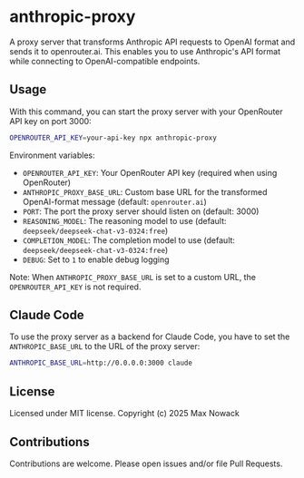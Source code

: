 # anthropic-proxy

A proxy server that transforms Anthropic API requests to OpenAI format and sends it to openrouter.ai. This enables you to use Anthropic's API format while connecting to OpenAI-compatible endpoints.

## Usage

With this command, you can start the proxy server with your OpenRouter API key on port 3000:

```bash
OPENROUTER_API_KEY=your-api-key npx anthropic-proxy
```

Environment variables:

- `OPENROUTER_API_KEY`: Your OpenRouter API key (required when using OpenRouter)
- `ANTHROPIC_PROXY_BASE_URL`: Custom base URL for the transformed OpenAI-format message (default: `openrouter.ai`)
- `PORT`: The port the proxy server should listen on (default: 3000)
- `REASONING_MODEL`: The reasoning model to use (default: `deepseek/deepseek-chat-v3-0324:free`)
- `COMPLETION_MODEL`: The completion model to use (default: `deepseek/deepseek-chat-v3-0324:free`)
- `DEBUG`: Set to `1` to enable debug logging

Note: When `ANTHROPIC_PROXY_BASE_URL` is set to a custom URL, the `OPENROUTER_API_KEY` is not required.

## Claude Code

To use the proxy server as a backend for Claude Code, you have to set the `ANTHROPIC_BASE_URL` to the URL of the proxy server:

```bash
ANTHROPIC_BASE_URL=http://0.0.0.0:3000 claude
```

## License

Licensed under MIT license. Copyright (c) 2025 Max Nowack

## Contributions

Contributions are welcome. Please open issues and/or file Pull Requests.
